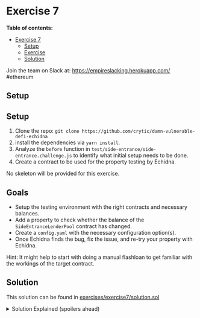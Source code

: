 # Exercise 7

**Table of contents:**

- [Exercise 7](#exercise-7)
  - [Setup](#setup)
  - [Exercise](#exercise)
  - [Solution](#solution)

Join the team on Slack at: https://empireslacking.herokuapp.com/ #ethereum

## Setup

## Setup
1. Clone the repo: `git clone https://github.com/crytic/damn-vulnerable-defi-echidna`
2. install the dependencies via `yarn install`.
3. Analyze the `before` function in `test/side-entrance/side-entrance.challenge.js` to identify what initial setup needs to be done.
4. Create a contract to be used for the property testing by Echidna.

No skeleton will be provided for this exercise.

## Goals

- Setup the testing environment with the right contracts and necessary balances.
- Add a property to check whether the balance of the `SideEntranceLenderPool` contract has changed.
- Create a `config.yaml` with the necessary configuration option(s).
- Once Echidna finds the bug, fix the issue, and re-try your property with Echidna.

Hint: It might help to start with doing a manual flashloan to get familiar with the workings of the target contract.
## Solution

This solution can be found in [exercises/exercise7/solution.sol](./exercises/exercise7/solution.sol)

[ctf]: https://www.damnvulnerabledefi.xyz/

<details>
<summary>Solution Explained (spoilers ahead)</summary>

The goal of the side entrance challenge is to realize that the contract's accounting of its ETH balance is misconfigured. `balanceBefore` is used to track the balance of the contract before the flash loan BUT `address(this).balance` is used to track the balance of the contract after the flash loan. Thus, you can use the deposit function to repay your flash loan while still maintaining that the contract's total balance of ETH has not changed (i.e. `address(this).balance >= balanceBefore`). Since the ETH that was deposited is now owned by you, you can now also withdraw it and drain all the funds from the contract.

In order for Echidna to be able to interact with the `SideEntranceLenderPool`, it has to be deployed first. However, deploying and funding it from the contract to be used by Echidna won't work, as the funding transaction's `msg.sender` is the contract itself. This means that the owner of the funds is the Echidna contract and therefore it can remove the funds by calling `withdraw()`, without the need for the exploit. 

To prevent that issue, a simple factory contract has to be created to deploy the pool without setting the Echidna property testing contract as the owner of the funds. This factory has a public function that deploys a `SideEntranceLenderPool`, funds it with the given amount, and return its address. Now, since the Echidna testing contract is not the owner of the funds, it cannot call `withdraw()` to empty the pool.

Now that the challenge is set up as intended, we proceed to solve it by instructing Echidna to do a flashloan. Using the `setEnableWithdraw` and `setEnableDeposit` Echidna will search for function(s) to call inside the flashloan callback to try and break the `testPoolBalance` property.
  
At some point Echidna will identify that if (1) `deposit` is used to pay back the flash loan and (2) `withdraw` is called right after, the `testPoolBalance` property breaks.

Example Echidna output:
```
$ echidna-test . --contract EchidnaSideEntranceLenderPool --config config.yaml
...
testPoolBalance(): failed!💥  
  Call sequence:
    execute() Value: 0x103
    setEnableDeposit(true,256)
    flashLoan(1)
    setEnableWithdraw(true)
    setEnableDeposit(false,0)
    execute()
    testPoolBalance()
...
```
</details>


